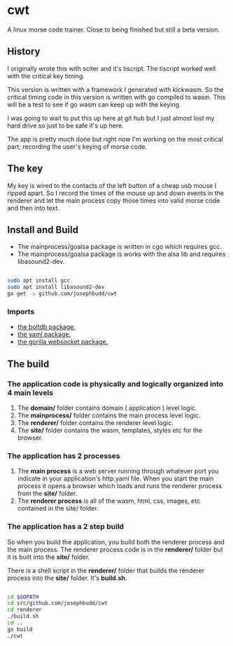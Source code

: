 # cwt

A linux morse code trainer. Close to being finished but still a beta version.

## History

I originally wrote this with sciter and it's tiscript. The tiscript worked well with the critical key timing.

This version is written with a framework I generated with kickwasm. So the critical timing code in this version is written with go compiled to wasm. This will be a test to see if go wasm can keep up with the keying.

I was going to wait to put this up here at git hub but I just almost lost my hard drive so just to be safe it's up here.

The app is pretty much done but right now I'm working on the most critical part; recording the user's keying of morse code.

## The key

My key is wired to the contacts of the left button of a cheap usb mouse I ripped apart. So I record the times of the mouse up and down events in the renderer and let the main process copy those times into valid morse code and then into text.

## Install and Build

* The mainprocess/goalsa package is written in cgo which requires gcc.
* The mainprocess/goalsa package is works with the alsa lib and requires libasound2-dev.

``` bash

sudo apt install gcc
sudo apt install libasound2-dev
go get -u github.com/josephbudd/cwt

```

### Imports

* [the boltdb package.](https://github.com/boltdb/bolt)
* [the yaml package.](https://gopkg.in/yaml.v2)
* [the gorilla websocket package.](https://github.com/gorilla/websocket)

## The build

### The application code is physically and logically organized into 4 main levels

1. The **domain/** folder contains domain ( application ) level logic.
1. The **mainprocess/** folder contains the main process level logic.
1. The **renderer/** folder contains the renderer level logic.
1. The **site/** folder contains the wasm, templates, styles etc for the browser.

### The application has 2 processes

1. The **main process** is a web server running through whatever port you indicate in your application's http.yaml file. When you start the main process it opens a browser which loads and runs the renderer process from the **site/** folder.
1. The **renderer process** is all of the wasm, html, css, images, etc contained in the site/ folder.

### The application has a 2 step build

So when you build the application, you build both the renderer process and the main process. The renderer process code is in the **renderer/** folder but it is built into the **site/** folder.

There is a shell script in the **renderer/** folder that builds the renderer process into the **site/** folder. It's **build.sh**.

``` bash

cd $GOPATH
cd src/github.com/josephbudd/cwt
cd renderer
./build.sh
cd ..
go build
./cwt

```
